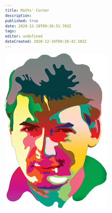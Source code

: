 ```yaml
---
title: Maths' Corner
description: 
published: true
date: 2020-12-18T09:26:51.783Z
tags: 
editor: undefined
dateCreated: 2020-12-18T09:26:42.503Z
---
```


![piotr_wozniak_icon.png](/supermemo/piotr_wozniak_icon.png)
